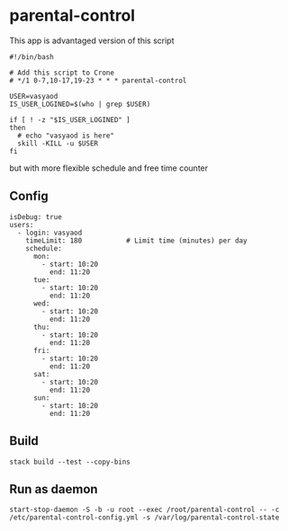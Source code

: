 # parental-control

This app is advantaged version of this script

```
#!/bin/bash

# Add this script to Crone
# */1 0-7,10-17,19-23 * * * parental-control

USER=vasyaod
IS_USER_LOGINED=$(who | grep $USER)

if [ ! -z "$IS_USER_LOGINED" ]
then
  # echo "vasyaod is here"
  skill -KILL -u $USER
fi
```

but with more flexible schedule and free time counter

## Config 

```
isDebug: true
users:
  - login: vasyaod
    timeLimit: 180           # Limit time (minutes) per day 
    schedule:
      mon:
        - start: 10:20
          end: 11:20
      tue:
        - start: 10:20
          end: 11:20
      wed:
        - start: 10:20
          end: 11:20
      thu:
        - start: 10:20
          end: 11:20
      fri:
        - start: 10:20
          end: 11:20
      sat:
        - start: 10:20
          end: 11:20
      sun:
        - start: 10:20
          end: 11:20
```

## Build

```
stack build --test --copy-bins
```

## Run as daemon

```
start-stop-daemon -S -b -u root --exec /root/parental-control -- -c /etc/parental-control-config.yml -s /var/log/parental-control-state
```